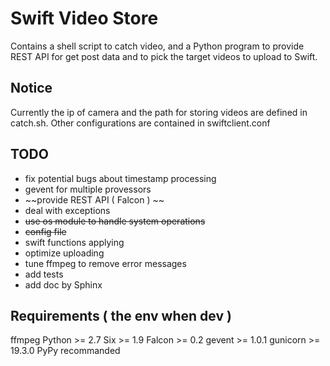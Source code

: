Swift Video Store
===================================================

Contains a shell script to catch video, and a Python program to provide REST 
API for get post data and to pick the target videos to upload to Swift.


Notice
----
Currently the ip of camera and the path for storing videos are defined in catch.sh. 
Other configurations are contained in swiftclient.conf


TODO
---------------------------------------------------
- fix potential bugs about timestamp processing
- gevent for multiple provessors 
- ~~provide REST API ( Falcon ) ~~
- deal with exceptions 
- ~~use os module to handle system operations~~
- ~~config file~~
- swift functions applying
- optimize uploading
- tune ffmpeg to remove error messages
- add tests
- add doc by Sphinx


Requirements ( the env when dev )
---------------------------------------------------
ffmpeg
Python >= 2.7
Six >= 1.9
Falcon >= 0.2 
gevent >= 1.0.1
gunicorn >= 19.3.0
PyPy recommanded
